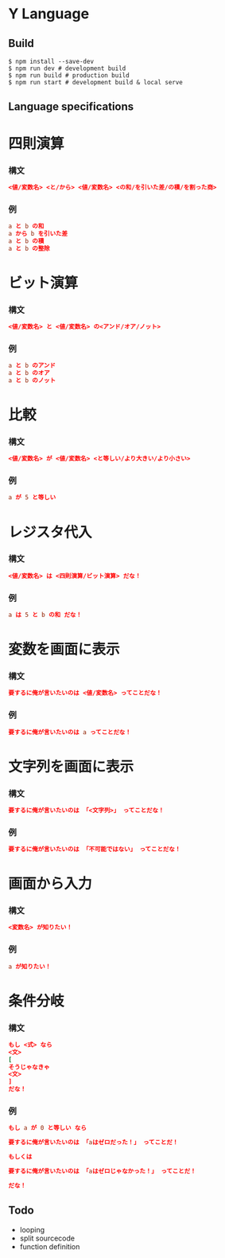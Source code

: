 # Y Language

## Build

```shell
$ npm install --save-dev
$ npm run dev # development build
$ npm run build # production build
$ npm run start # development build & local serve
```

## Language specifications

# 四則演算

### 構文

```toml
<値/変数名> <と/から> <値/変数名> <の和/を引いた差/の積/を割った商>
```

### 例

```toml
a と b の和
a から b を引いた差
a と b の積
a と b の整除
```

# ビット演算

### 構文

```toml
<値/変数名> と <値/変数名> の<アンド/オア/ノット>
```

### 例

```toml
a と b のアンド
a と b のオア
a と b のノット
```

# 比較

### 構文

```toml
<値/変数名> が <値/変数名> <と等しい/より大きい/より小さい>
```

### 例

```toml
a が 5 と等しい
```

# レジスタ代入

### 構文

```toml
<値/変数名> は <四則演算/ビット演算> だな！
```

### 例

```toml
a は 5 と b の和 だな！
```

# 変数を画面に表示

### 構文

```toml
要するに俺が言いたいのは <値/変数名> ってことだな！
```

### 例

```toml
要するに俺が言いたいのは a ってことだな！
```

# 文字列を画面に表示

### 構文

```toml
要するに俺が言いたいのは 「<文字列>」 ってことだな！
```

### 例

```toml
要するに俺が言いたいのは 「不可能ではない」 ってことだな！
```

# 画面から入力

### 構文

```toml
<変数名> が知りたい！
```

### 例

```toml
a が知りたい！
```

# 条件分岐

### 構文

```toml
もし <式> なら
<文>
[
そうじゃなきゃ
<文>
]
だな！
```

### 例

```toml
もし a が 0 と等しい なら

要するに俺が言いたいのは 「aはゼロだった！」 ってことだ！

もしくは

要するに俺が言いたいのは 「aはゼロじゃなかった！」 ってことだ！

だな！
```

## Todo

- looping
- split sourcecode
- function definition
